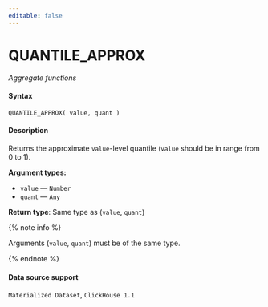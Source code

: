 ```yaml
---
editable: false
---
```


# QUANTILE_APPROX

_Aggregate functions_

#### Syntax


```
QUANTILE_APPROX( value, quant )
```

#### Description
Returns the approximate `value`-level quantile (`value` should be in range from 0 to 1).

**Argument types:**
- `value` — `Number`
- `quant` — `Any`


**Return type**: Same type as (`value`, `quant`)

{% note info %}

Arguments (`value`, `quant`) must be of the same type.

{% endnote %}


#### Data source support

`Materialized Dataset`, `ClickHouse 1.1`
